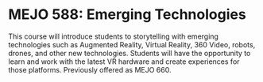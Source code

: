 # MEJO 588: Emerging Technologies

This course will introduce students to storytelling with emerging technologies such as Augmented Reality, Virtual Reality, 360 Video, robots, drones, and other new technologies. Students will have the opportunity to learn and work with the latest VR hardware and create experiences for those platforms. Previously offered as MEJO 660.